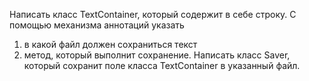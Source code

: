 Написать класс TextContainer, который содержит в себе строку. 
С помощью механизма аннотаций указать
1) в какой файл должен сохраниться текст 
2) метод, который выполнит сохранение. 
Написать класс Saver, который сохранит поле класса TextContainer в указанный файл.

